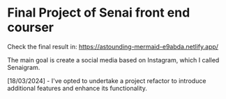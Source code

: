 # Final Project of Senai front end courser

Check the final result in: https://astounding-mermaid-e9abda.netlify.app/

The main goal is create a social media based on Instagram, which I called Senaigram.

[18/03/2024] - I've opted to undertake a project refactor to introduce additional features and enhance its functionality.
